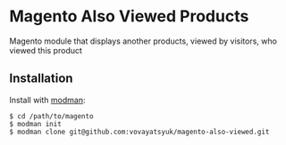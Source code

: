 Magento Also Viewed Products
============================

Magento module that displays another products, viewed by visitors, who viewed this product

## Installation

Install with [modman](https://github.com/colinmollenhour/modman):

    $ cd /path/to/magento
    $ modman init
    $ modman clone git@github.com:vovayatsyuk/magento-also-viewed.git
